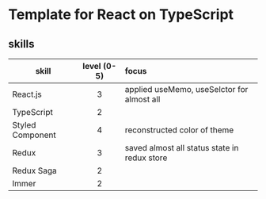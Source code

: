 # Template for React on TypeScript

## skills
skill |  level (0-5) | focus
---|:---:|:---
React.js  | 3 | applied useMemo, useSelctor for almost all
TypeScript  | 2 | 
Styled Component | 4 | reconstructed color of theme
Redux | 3 | saved almost all status state in redux store
Redux Saga | 2 | 
Immer | 2 | 
